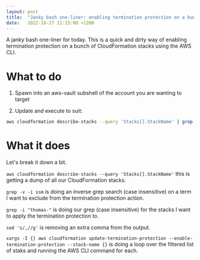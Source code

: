 ```yaml
---
layout: post
title:  "Janky bash one-liner: enabling termination protection on a bunch of CloudFormation stacks"
date:   2022-10-27 11:15:00 +1200
---
```


A janky bash one-liner for today. This is a quick and dirty way of enabling termination protection on a bunch of CloudFormation stacks using the AWS CLI. 


# What to do

1. Spawn into an aws-vault subshell of the account you are wanting to target

1. Update and execute to suit:

``` bash
aws cloudformation describe-stacks --query 'Stacks[].StackName' | grep -v -i ssm | grep -i "thomas-" | sed 's/,//g' | xargs -I {} aws cloudformation update-termination-protection --enable-termination-protection --stack-name {}
```

# What it does

Let's break it down a bit. 

`aws cloudformation describe-stacks --query 'Stacks[].StackName'` this is getting a dump of all our CloudFormation stacks. 

`grep -v -i ssm` is doing an inverse grep search (case insensitive) on a term I want to exclude from the termination protection action.

`grep -i "thomas-"` is doing our grep (case insensitive) for the stacks I want to apply the termination protection to. 

`sed 's/,//g'` is removing an extra comma from the output.

`xargs -I {} aws cloudformation update-termination-protection --enable-termination-protection --stack-name {}` is doing a loop over the filtered list of staks and running the AWS CLI command for each. 














